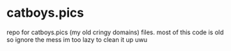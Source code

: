 # catboys.pics
repo for catboys.pics (my old cringy domains) files. most of this code is old so ignore the mess im too lazy to clean it up uwu
